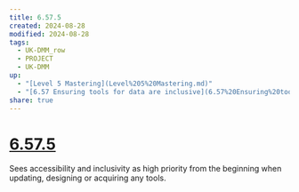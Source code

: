 ```yaml
---
title: 6.57.5
created: 2024-08-28
modified: 2024-08-28
tags:
  - UK-DMM_row
  - PROJECT
  - UK-DMM
up:
  - "[Level 5 Mastering](Level%205%20Mastering.md)"
  - "[6.57 Ensuring tools for data are inclusive](6.57%20Ensuring%20tools%20for%20data%20are%20inclusive.md)"
share: true
---
```

# [6.57.5](6.57.5.md)

Sees accessibility and inclusivity as high priority from the beginning when updating, designing or acquiring any tools.
